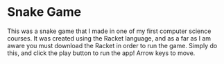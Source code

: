 # Snake Game

This was a snake game that I made in one of my first computer science courses. It was created using the Racket language, and as a far as I am aware you must download the Racket in order to run the game. Simply do this, and click the play button to run the app! Arrow keys to move. 
